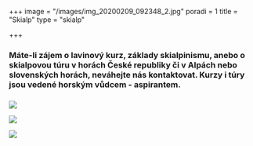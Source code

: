 +++
image = "/images/img_20200209_092348_2.jpg"
poradi = 1
title = "Skialp"
type = "skialp"

+++
### Máte-li zájem o lavinový kurz, základy skialpinismu, anebo o skialpovou túru v horách České republiky či v Alpách nebo slovenských horách, neváhejte nás kontaktovat. Kurzy i túry jsou vedené horským vůdcem - aspirantem.

### 

![](/images/dscn3399.JPG)

![](/images/dscn3896.JPG)

![](/images/dscn3360.JPG)
